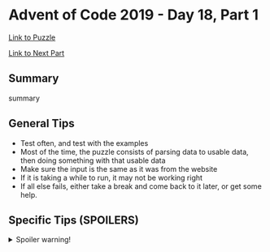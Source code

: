 # Advent of Code 2019 - Day 18, Part 1

[Link to Puzzle](https://adventofcode.com/2019/day/18)

[Link to Next Part](https://github.com/CodingAP/unofficial-aoc-syllabus/blob/main/years/2019/day18/part2.md)

## Summary
summary

## General Tips
- Test often, and test with the examples
- Most of the time, the puzzle consists of parsing data to usable data, then doing something with that usable data
- Make sure the input is the same as it was from the website
- If it is taking a while to run, it may not be working right
- If all else fails, either take a break and come back to it later, or get some help.

## Specific Tips (SPOILERS)
<details> <summary>Spoiler warning!</summary>

specific tips

</details>